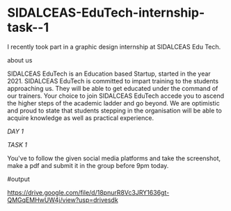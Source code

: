 # SIDALCEAS-EduTech-internship-task--1
I recently took part in a graphic design internship at SIDALCEAS Edu Tech. 

about us

SIDALCEAS EduTech is an Education based Startup, started in the year 2021. SIDALCEAS EduTech is committed to impart training to the students approaching us. They will be able to get educated under the command of our trainers. Your choice to join SIDALCEAS EduTech accede you to ascend the higher steps of the academic ladder and go beyond. We are optimistic and proud to state that students stepping in the organisation will be able to acquire knowledge as well as practical experience.

*DAY 1* 

*TASK 1*

You've to follow the given social media platforms and take the screenshot, make a pdf and submit it in the group before 9pm today.

#output

https://drive.google.com/file/d/18pnurR8Vc3JRY1636gt-QMGqEMHwUW4j/view?usp=drivesdk
